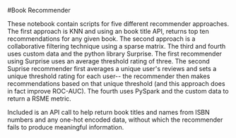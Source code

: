 #Book Recommender

These notebook contain scripts for five different recommender approaches. The first approach is KNN and using an book title API, returns top ten recommendations for any given book. The second approach is a collaborative filtering technique using a sparse matrix. The third and fourth uses custom data and the python library Surprise. The first recommender using Surprise uses an average threshold rating of three. The second Suprise recommender first averages a unique user's reviews and sets a unique threshold rating for each user-- the recommender then makes recommendations based on that unique threshold (and this approach does in fact improve ROC-AUC).  The fourth uses PySpark and the custom data to return a RSME metric. 

Included is an API call to help return book titles and names from ISBN numbers and any one-hot encoded data, without which the recommender fails to produce meaningful information. 
